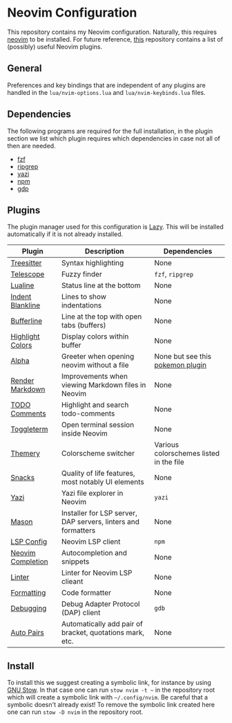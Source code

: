 # Neovim Configuration

This repository contains my Neovim configuration. Naturally, this requires [neovim](https://github.com/neovim/neovim) 
to be installed. For future reference, [this](https://github.com/rockerBOO/awesome-neovim) repository
contains a list of (possibly) useful Neovim plugins.

## General

Preferences and key bindings that are independent of any plugins are handled in the
`lua/nvim-options.lua` and `lua/nvim-keybinds.lua` files.

## Dependencies

The following programs are required for the full installation, in the plugin section we 
list which plugin requires which dependencies in case not all of then are needed.

- [fzf](https://github.com/junegunn/fzf)
- [ripgrep](https://github.com/BurntSushi/ripgrep)
- [yazi](https://github.com/sxyazi/yazi)
- [npm](https://www.npmjs.com/)
- [gdp](https://sourceware.org/gdb/)


## Plugins

The plugin manager used for this configuration is [Lazy](https://github.com/folke/lazy.nvim). This
will be installed automatically if it is not already installed.

| Plugin | Description | Dependencies |
|--------|-------------|--------------|
| [Treesitter](https://github.com/nvim-treesitter/nvim-treesitter) | Syntax highlighting | None |
| [Telescope](https://github.com/nvim-telescope/telescope.nvim) | Fuzzy finder | `fzf`, `ripgrep` |
| [Lualine](https://github.com/nvim-lualine/lualine.nvim) | Status line at the bottom | None |
| [Indent Blankline](https://github.com/lukas-reineke/indent-blankline.nvim) | Lines to show indentations | None |
| [Bufferline](https://github.com/akinsho/bufferline.nvim) | Line at the top with open tabs (buffers) | None |
| [Highlight Colors](https://github.com/brenoprata10/nvim-highlight-colors) | Display colors within buffer | None |
| [Alpha](https://github.com/goolord/alpha-nvim) | Greeter when opening neovim without a file | None but see this [pokemon plugin](https://github.com/ColaMint/pokemon.nvim) |
| [Render Markdown](https://github.com/MeanderingProgrammer/render-markdown.nvim) | Improvements when viewing Markdown files in Neovim | None |
| [TODO Comments](https://github.com/folke/todo-comments.nvim) | Highlight and search todo-comments | None |
| [Toggleterm](https://github.com/akinsho/toggleterm.nvim) | Open terminal session inside Neovim | None |
| [Themery](https://github.com/zaldih/themery.nvim) | Colorscheme switcher | Various colorschemes listed in the file |
| [Snacks](https://github.com/folke/snacks.nvim) | Quality of life features, most notably UI elements | None |
| [Yazi](https://github.com/mikavilpas/yazi.nvim) | Yazi file explorer in Neovim | `yazi` |
| [Mason](https://github.com/williamboman/mason.nvim) | Installer for LSP server, DAP servers, linters and formatters | None |
| [LSP Config](https://github.com/neovim/nvim-lspconfig) | Neovim LSP client | `npm` |
| [Neovim Completion](https://github.com/hrsh7th/nvim-cmp) | Autocompletion and snippets | None |
| [Linter](https://github.com/mfussenegger/nvim-lint) | Linter for Neovim LSP clieant | None |
| [Formatting](https://github.com/stevearc/conform.nvim) | Code formatter | None |
| [Debugging](https://github.com/mfussenegger/nvim-dap) | Debug Adapter Protocol (DAP) client | `gdb` |
| [Auto Pairs](https://github.com/windwp/nvim-autopairs) | Automatically add pair of bracket, quotations mark, etc. | None |



## Install

To install this we suggest creating a symbolic link, for instance by using [GNU Stow](https://www.gnu.org/software/stow/).
In that case one can run `stow nvim -t ~` in the repository root which will create a symbolic link with `~/.config/nvim`. 
Be careful that a symbolic doesn't already exist! To remove the symbolic link created here 
one can run `stow -D nvim` in the repository root.

